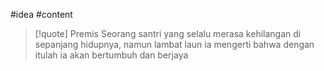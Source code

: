 #idea #content 

>[!quote] Premis
>Seorang santri yang selalu merasa kehilangan di sepanjang hidupnya, namun lambat laun ia mengerti bahwa dengan itulah ia akan bertumbuh dan berjaya

